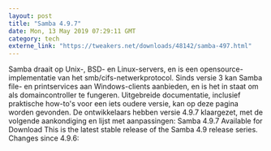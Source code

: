 ```yaml
---
layout: post
title: "Samba 4.9.7"
date: Mon, 13 May 2019 07:29:11 GMT
category: tech
externe_link: "https://tweakers.net/downloads/48142/samba-497.html"
---
```


Samba draait op Unix-, BSD- en Linux-servers, en is een opensource-implementatie van het smb/cifs-netwerkprotocol. Sinds versie 3 kan Samba file- en printservices aan Windows-clients aanbieden, en is het in staat om als domaincontroller te fungeren. Uitgebreide documentatie, inclusief praktische how-to's voor een iets oudere versie, kan op deze pagina worden gevonden. De ontwikkelaars hebben versie 4.9.7 klaargezet, met de volgende aankondiging en lijst met aanpassingen: Samba 4.9.7 Available for Download This is the latest stable release of the Samba 4.9 release series. Changes since 4.9.6:<img src="http://feeds.feedburner.com/~r/tweakers/mixed/~4/4FN1JKK7BC0" height="1" width="1" alt=""/>
